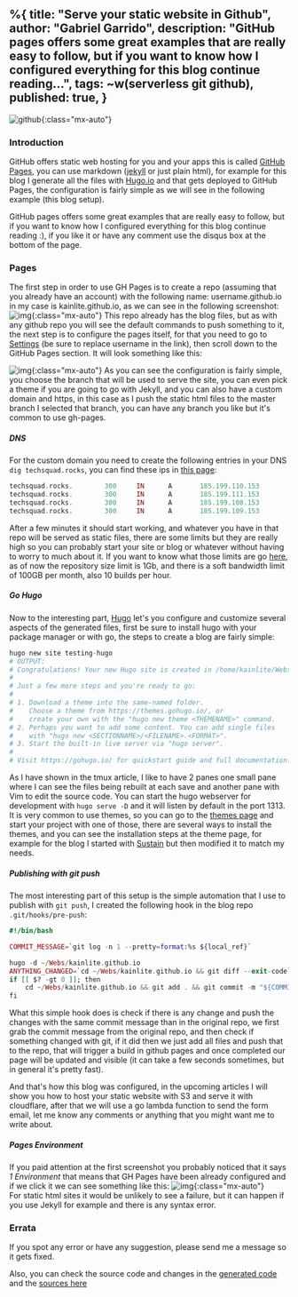 %{
  title: "Serve your static website in Github",
  author: "Gabriel Garrido",
  description: "GitHub pages offers some great examples that are really easy to follow, but if you want to know how I configured everything for this blog continue reading...",
  tags: ~w(serverless git github),
  published: true,
}
---

![github](/images/serve-github.png){:class="mx-auto"}

### **Introduction**
GitHub offers static web hosting for you and your apps this is called [GitHub Pages](https://pages.github.com/), you can use markdown ([jekyll](https://jekyllrb.com/) or just plain html), for example for this blog I generate all the files with [Hugo.io](https://gohugo.io/) and that gets deployed to GitHub Pages, the configuration is fairly simple as we will see in the following example (this blog setup).

GitHub pages offers some great examples that are really easy to follow, but if you want to know how I configured everything for this blog continue reading :), if you like it or have any comment use the disqus box at the bottom of the page.

### **Pages**
The first step in order to use GH Pages is to create a repo (assuming that you already have an account) with the following name: username.github.io in my case is kainlite.github.io, as we can see in the following screenshot:
![img](/images/github-pages-repository.png){:class="mx-auto"}
This repo already has the blog files, but as with any github repo you will see the default commands to push something to it, the next step is to configure the pages itself, for that you need to go to [Settings](https://github.com/username/username.github.io/settings) (be sure to replace username in the link), then scroll down to the GitHub Pages section. It will look something like this:

![img](/images/github-pages-configuration.png){:class="mx-auto"}
As you can see the configuration is fairly simple, you choose the branch that will be used to serve the site, you can even pick a theme if you are going to go with Jekyll, and you can also have a custom domain and https, in this case as I push the static html files to the master branch I selected that branch, you can have any branch you like but it's common to use gh-pages.

##### **DNS**
For the custom domain you need to create the following entries in your DNS `dig techsquad.rocks`, you can find these ips in [this page](https://help.github.com/articles/setting-up-an-apex-domain/):
```elixir
techsquad.rocks.        300     IN      A       185.199.110.153
techsquad.rocks.        300     IN      A       185.199.111.153
techsquad.rocks.        300     IN      A       185.199.108.153
techsquad.rocks.        300     IN      A       185.199.109.153
```
After a few minutes it should start working, and whatever you have in that repo will be served as static files, there are some limits but they are really high so you can probably start your site or blog or whatever without having to worry to much about it. If you want to know what those limits are go [here](https://help.github.com/articles/what-is-github-pages/), as of now the repository size limit is 1Gb, and there is a soft bandwidth limit of 100GB per month, also 10 builds per hour.

##### **Go Hugo**
Now to the interesting part, [Hugo](https://gohugo.io) let's you configure and customize several aspects of the generated files, first be sure to install hugo with your package manager or with go, the steps to create a blog are fairly simple:
```elixir
hugo new site testing-hugo
# OUTPUT:
# Congratulations! Your new Hugo site is created in /home/kainlite/Webs/testing-hugo.
#
# Just a few more steps and you're ready to go:
#
# 1. Download a theme into the same-named folder.
#    Choose a theme from https://themes.gohugo.io/, or
#    create your own with the "hugo new theme <THEMENAME>" command.
# 2. Perhaps you want to add some content. You can add single files
#    with "hugo new <SECTIONNAME>/<FILENAME>.<FORMAT>".
# 3. Start the built-in live server via "hugo server".
#
# Visit https://gohugo.io/ for quickstart guide and full documentation.
```
As I have shown in the tmux article, I like to have 2 panes one small pane where I can see the files being rebuilt at each save and another pane with Vim to edit the source code. You can start the hugo webserver for development with `hugo serve -D` and it will listen by default in the port 1313. It is very common to use themes, so you can go to the [themes page](https://themes.gohugo.io/) and start your project with one of those, there are several ways to install the themes, and you can see the installation steps at the theme page, for example for the blog I started with [Sustain](https://themes.gohugo.io/hugo-sustain/) but then modified it to match my needs.

##### **Publishing with git push**
The most interesting part of this setup is the simple automation that I use to publish with `git push`, I created the following hook in the blog repo `.git/hooks/pre-push`:
```elixir
#!/bin/bash

COMMIT_MESSAGE=`git log -n 1 --pretty=format:%s ${local_ref}`

hugo -d ~/Webs/kainlite.github.io
ANYTHING_CHANGED=`cd ~/Webs/kainlite.github.io && git diff --exit-code`
if [[ $? -gt 0 ]]; then
    cd ~/Webs/kainlite.github.io && git add . && git commit -m "${COMMIT_MESSAGE}" && git push origin master
fi
```
What this simple hook does is check if there is any change and push the changes with the same commit message than in the original repo, we first grab the commit message from the original repo, and then check if something changed with git, if it did then we just add all files and push that to the repo, that will trigger a build in github pages and once completed our page will be updated and visible (it can take a few seconds sometimes, but in general it's pretty fast).

And that's how this blog was configured, in the upcoming articles I will show you how to host your static website with S3 and serve it with cloudflare, after that we will use a go lambda function to send the form email, let me know any comments or anything that you might want me to write about.

##### **Pages Environment**
If you paid attention at the first screenshot you probably noticed that it says _1 Environment_ that means that GH Pages have been already configured and if we click it we can see something like this:
![img](/images/github-pages-environment.png){:class="mx-auto"}
<br />
For static html sites it would be unlikely to see a failure, but it can happen if you use Jekyll for example and there is any syntax error.

### Errata
If you spot any error or have any suggestion, please send me a message so it gets fixed.

Also, you can check the source code and changes in the [generated code](https://github.com/kainlite/kainlite.github.io) and the [sources here](https://github.com/kainlite/blog)
